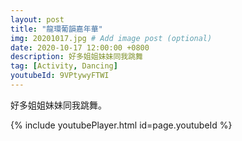 ```yaml
---
layout: post
title: "龍環葡韻嘉年華"
img: 20201017.jpg # Add image post (optional)
date: 2020-10-17 12:00:00 +0800
description: 好多姐姐妹妹同我跳舞
tag: [Activity, Dancing]
youtubeId: 9VPtywyFTWI
---
```

好多姐姐妹妹同我跳舞。

{% include youtubePlayer.html id=page.youtubeId %}